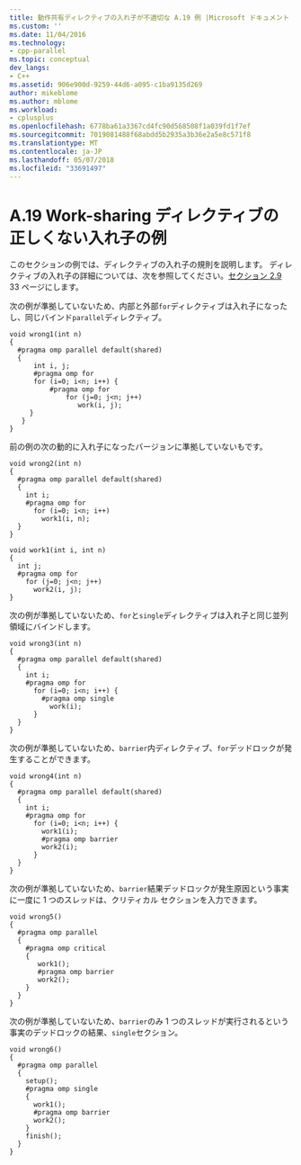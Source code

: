```yaml
---
title: 動作共有ディレクティブの入れ子が不適切な A.19 例 |Microsoft ドキュメント
ms.custom: ''
ms.date: 11/04/2016
ms.technology:
- cpp-parallel
ms.topic: conceptual
dev_langs:
- C++
ms.assetid: 906e900d-9259-44d6-a095-c1ba9135d269
author: mikeblome
ms.author: mblome
ms.workload:
- cplusplus
ms.openlocfilehash: 6778ba61a3367cd4fc90d568508f1a039fd1f7ef
ms.sourcegitcommit: 7019081488f68abdd5b2935a3b36e2a5e8c571f8
ms.translationtype: MT
ms.contentlocale: ja-JP
ms.lasthandoff: 05/07/2018
ms.locfileid: "33691497"
---
```

# <a name="a19---examples-showing-incorrect-nesting-of-work-sharing-directives"></a>A.19 Work-sharing ディレクティブの正しくない入れ子の例
このセクションの例では、ディレクティブの入れ子の規則を説明します。 ディレクティブの入れ子の詳細については、次を参照してください。[セクション 2.9](../../parallel/openmp/2-9-directive-nesting.md) 33 ページにします。  
  
 次の例が準拠していないため、内部と外部`for`ディレクティブは入れ子になったし、同じバインド`parallel`ディレクティブ。  
  
```  
void wrong1(int n)  
{  
  #pragma omp parallel default(shared)  
  {  
      int i, j;  
      #pragma omp for  
      for (i=0; i<n; i++) {  
          #pragma omp for  
              for (j=0; j<n; j++)  
                 work(i, j);  
     }  
   }  
}  
```  
  
 前の例の次の動的に入れ子になったバージョンに準拠していないもです。  
  
```  
void wrong2(int n)  
{  
  #pragma omp parallel default(shared)  
  {  
    int i;  
    #pragma omp for  
      for (i=0; i<n; i++)  
        work1(i, n);  
  }  
}  
  
void work1(int i, int n)  
{  
  int j;  
  #pragma omp for  
    for (j=0; j<n; j++)  
      work2(i, j);  
}  
```  
  
 次の例が準拠していないため、`for`と`single`ディレクティブは入れ子と同じ並列領域にバインドします。  
  
```  
void wrong3(int n)  
{  
  #pragma omp parallel default(shared)  
  {  
    int i;  
    #pragma omp for  
      for (i=0; i<n; i++) {  
        #pragma omp single  
          work(i);  
      }  
  }  
}  
```  
  
 次の例が準拠していないため、`barrier`内ディレクティブ、`for`デッドロックが発生することができます。  
  
```  
void wrong4(int n)  
{  
  #pragma omp parallel default(shared)  
  {  
    int i;  
    #pragma omp for  
      for (i=0; i<n; i++) {  
        work1(i);  
        #pragma omp barrier  
        work2(i);  
      }  
  }  
}  
```  
  
 次の例が準拠していないため、`barrier`結果デッドロックが発生原因という事実に一度に 1 つのスレッドは、クリティカル セクションを入力できます。  
  
```  
void wrong5()  
{  
  #pragma omp parallel  
  {  
    #pragma omp critical  
    {  
       work1();  
       #pragma omp barrier  
       work2();  
    }  
  }  
}  
```  
  
 次の例が準拠していないため、`barrier`のみ 1 つのスレッドが実行されるという事実のデッドロックの結果、`single`セクション。  
  
```  
void wrong6()  
{  
  #pragma omp parallel  
  {  
    setup();  
    #pragma omp single  
    {  
      work1();  
      #pragma omp barrier  
      work2();  
    }  
    finish();  
  }  
}  
```